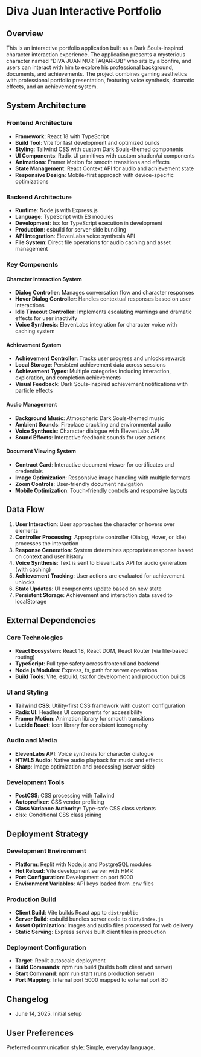 # Diva Juan Interactive Portfolio

## Overview

This is an interactive portfolio application built as a Dark Souls-inspired character interaction experience. The application presents a mysterious character named "DIVA JUAN NUR TAQARRUB" who sits by a bonfire, and users can interact with him to explore his professional background, documents, and achievements. The project combines gaming aesthetics with professional portfolio presentation, featuring voice synthesis, dramatic effects, and an achievement system.

## System Architecture

### Frontend Architecture
- **Framework**: React 18 with TypeScript
- **Build Tool**: Vite for fast development and optimized builds
- **Styling**: Tailwind CSS with custom Dark Souls-themed components
- **UI Components**: Radix UI primitives with custom shadcn/ui components
- **Animations**: Framer Motion for smooth transitions and effects
- **State Management**: React Context API for audio and achievement state
- **Responsive Design**: Mobile-first approach with device-specific optimizations

### Backend Architecture
- **Runtime**: Node.js with Express.js
- **Language**: TypeScript with ES modules
- **Development**: tsx for TypeScript execution in development
- **Production**: esbuild for server-side bundling
- **API Integration**: ElevenLabs voice synthesis API
- **File System**: Direct file operations for audio caching and asset management

### Key Components

#### Character Interaction System
- **Dialog Controller**: Manages conversation flow and character responses
- **Hover Dialog Controller**: Handles contextual responses based on user interactions
- **Idle Timeout Controller**: Implements escalating warnings and dramatic effects for user inactivity
- **Voice Synthesis**: ElevenLabs integration for character voice with caching system

#### Achievement System
- **Achievement Controller**: Tracks user progress and unlocks rewards
- **Local Storage**: Persistent achievement data across sessions
- **Achievement Types**: Multiple categories including interaction, exploration, and completion achievements
- **Visual Feedback**: Dark Souls-inspired achievement notifications with particle effects

#### Audio Management
- **Background Music**: Atmospheric Dark Souls-themed music
- **Ambient Sounds**: Fireplace crackling and environmental audio
- **Voice Synthesis**: Character dialogue with ElevenLabs API
- **Sound Effects**: Interactive feedback sounds for user actions

#### Document Viewing System
- **Contract Card**: Interactive document viewer for certificates and credentials
- **Image Optimization**: Responsive image handling with multiple formats
- **Zoom Controls**: User-friendly document navigation
- **Mobile Optimization**: Touch-friendly controls and responsive layouts

## Data Flow

1. **User Interaction**: User approaches the character or hovers over elements
2. **Controller Processing**: Appropriate controller (Dialog, Hover, or Idle) processes the interaction
3. **Response Generation**: System determines appropriate response based on context and user history
4. **Voice Synthesis**: Text is sent to ElevenLabs API for audio generation (with caching)
5. **Achievement Tracking**: User actions are evaluated for achievement unlocks
6. **State Updates**: UI components update based on new state
7. **Persistent Storage**: Achievement and interaction data saved to localStorage

## External Dependencies

### Core Technologies
- **React Ecosystem**: React 18, React DOM, React Router (via file-based routing)
- **TypeScript**: Full type safety across frontend and backend
- **Node.js Modules**: Express, fs, path for server operations
- **Build Tools**: Vite, esbuild, tsx for development and production builds

### UI and Styling
- **Tailwind CSS**: Utility-first CSS framework with custom configuration
- **Radix UI**: Headless UI components for accessibility
- **Framer Motion**: Animation library for smooth transitions
- **Lucide React**: Icon library for consistent iconography

### Audio and Media
- **ElevenLabs API**: Voice synthesis for character dialogue
- **HTML5 Audio**: Native audio playback for music and effects
- **Sharp**: Image optimization and processing (server-side)

### Development Tools
- **PostCSS**: CSS processing with Tailwind
- **Autoprefixer**: CSS vendor prefixing
- **Class Variance Authority**: Type-safe CSS class variants
- **clsx**: Conditional CSS class joining

## Deployment Strategy

### Development Environment
- **Platform**: Replit with Node.js and PostgreSQL modules
- **Hot Reload**: Vite development server with HMR
- **Port Configuration**: Development on port 5000
- **Environment Variables**: API keys loaded from .env files

### Production Build
- **Client Build**: Vite builds React app to `dist/public`
- **Server Build**: esbuild bundles server code to `dist/index.js`
- **Asset Optimization**: Images and audio files processed for web delivery
- **Static Serving**: Express serves built client files in production

### Deployment Configuration
- **Target**: Replit autoscale deployment
- **Build Commands**: npm run build (builds both client and server)
- **Start Command**: npm run start (runs production server)
- **Port Mapping**: Internal port 5000 mapped to external port 80

## Changelog

- June 14, 2025. Initial setup

## User Preferences

Preferred communication style: Simple, everyday language.